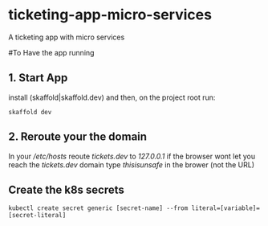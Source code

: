 # ticketing-app-micro-services

A ticketing app with micro services

#To Have the app running

## 1. Start App

install (skaffold|skaffold.dev) and then, on the project root run:

```
skaffold dev
```

## 2. Reroute your the domain

In your _/etc/hosts_ reoute _tickets.dev_ to _127.0.0.1_ if the browser wont let you reach the _tickets.dev_ domain type _thisisunsafe_ in the brower (not the URL)

## Create the k8s secrets

```
kubectl create secret generic [secret-name] --from literal=[variable]=[secret-literal]
```
